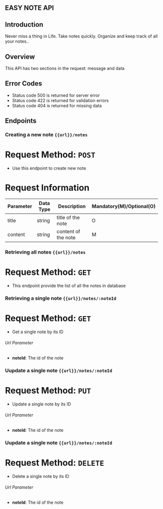 ## EASY NOTE API

## Introduction
Never miss a thing in Life. Take notes quickly. Organize and keep track of all your notes..

## Overview
This API has two sections in the request: message and data

## Error Codes
- Status code 500 is returned for server error 
- Status code 422 is returned for validation errors
- Status code 404 is returned for missing data

## Endpoints

### Creating a new note ```{{url}}/notes```

# Request Method: ```POST```

- Use this endpoint to create new note

# Request Information

| Parameter | Data Type | Description | Mandatory(M)/Optional(O)|
|-----------|-----------|-------------|-------------------------|
|title | string | title of the note | O |
|content | string | content of the note | M |

### Retrieving all notes ```{{url}}/notes```

# Request Method: ```GET```

- This endpoint provide the list of all the notes in database


### Retrieving a single note ```{{url}}/notes/:noteId```

# Request Method: ```GET```

- Get a single note by its ID

###### Url Parameter
- **noteId**: The id of the note


### Uupdate a single note ```{{url}}/notes/:noteId```

# Request Method: ```PUT```

- Update a single note by its ID

###### Url Parameter
- **noteId**: The id of the note

### Uupdate a single note ```{{url}}/notes/:noteId```

# Request Method: ```DELETE```

- Delete a single note by its ID

###### Url Parameter
- **noteId**: The id of the note